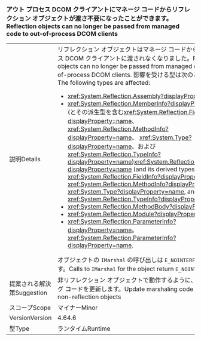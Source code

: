 ### <a name="reflection-objects-can-no-longer-be-passed-from-managed-code-to-out-of-process-dcom-clients"></a><span data-ttu-id="2f276-101">アウト プロセス DCOM クライアントにマネージ コードからリフレクション オブジェクトが渡さ不要になったことができます。</span><span class="sxs-lookup"><span data-stu-id="2f276-101">Reflection objects can no longer be passed from managed code to out-of-process DCOM clients</span></span>

|   |   |
|---|---|
|<span data-ttu-id="2f276-102">説明</span><span class="sxs-lookup"><span data-stu-id="2f276-102">Details</span></span>|<span data-ttu-id="2f276-103">リフレクション オブジェクトはマネージ コードからアウト プロセス DCOM クライアントに渡されなくなりました。</span><span class="sxs-lookup"><span data-stu-id="2f276-103">Reflection objects can no longer be passed from managed code to out-of-process DCOM clients.</span></span> <span data-ttu-id="2f276-104">影響を受ける型は次のとおりです。</span><span class="sxs-lookup"><span data-stu-id="2f276-104">The following types are affected:</span></span><ul><li><xref:System.Reflection.Assembly?displayProperty=name></li><li><span data-ttu-id="2f276-105"><xref:System.Reflection.MemberInfo?displayProperty=name> (とその派生型を含む<xref:System.Reflection.FieldInfo?displayProperty=name>、 <xref:System.Reflection.MethodInfo?displayProperty=name>、 <xref:System.Type?displayProperty=name>、および<xref:System.Reflection.TypeInfo?displayProperty=name>)</span><span class="sxs-lookup"><span data-stu-id="2f276-105"><xref:System.Reflection.MemberInfo?displayProperty=name> (and its derived types, including <xref:System.Reflection.FieldInfo?displayProperty=name>, <xref:System.Reflection.MethodInfo?displayProperty=name>, <xref:System.Type?displayProperty=name>, and <xref:System.Reflection.TypeInfo?displayProperty=name>)</span></span></li><li><xref:System.Reflection.MethodBody?displayProperty=name></li><li><xref:System.Reflection.Module?displayProperty=name></li><li><span data-ttu-id="2f276-106"><xref:System.Reflection.ParameterInfo?displayProperty=name>。</span><span class="sxs-lookup"><span data-stu-id="2f276-106"><xref:System.Reflection.ParameterInfo?displayProperty=name>.</span></span></li></ul><span data-ttu-id="2f276-107">オブジェクトの <code>IMarshal</code> の呼び出しは <code>E_NOINTERFACE</code> を返します。</span><span class="sxs-lookup"><span data-stu-id="2f276-107">Calls to <code>IMarshal</code> for the object return <code>E_NOINTERFACE</code>.</span></span>|
|<span data-ttu-id="2f276-108">提案される解決策</span><span class="sxs-lookup"><span data-stu-id="2f276-108">Suggestion</span></span>|<span data-ttu-id="2f276-109">非リフレクション オブジェクトで動作するように、マーシャリング コードを更新します。</span><span class="sxs-lookup"><span data-stu-id="2f276-109">Update marshaling code to work with non-reflection objects</span></span>|
|<span data-ttu-id="2f276-110">スコープ</span><span class="sxs-lookup"><span data-stu-id="2f276-110">Scope</span></span>|<span data-ttu-id="2f276-111">マイナー</span><span class="sxs-lookup"><span data-stu-id="2f276-111">Minor</span></span>|
|<span data-ttu-id="2f276-112">Version</span><span class="sxs-lookup"><span data-stu-id="2f276-112">Version</span></span>|<span data-ttu-id="2f276-113">4.6</span><span class="sxs-lookup"><span data-stu-id="2f276-113">4.6</span></span>|
|<span data-ttu-id="2f276-114">型</span><span class="sxs-lookup"><span data-stu-id="2f276-114">Type</span></span>|<span data-ttu-id="2f276-115">ランタイム</span><span class="sxs-lookup"><span data-stu-id="2f276-115">Runtime</span></span>|


